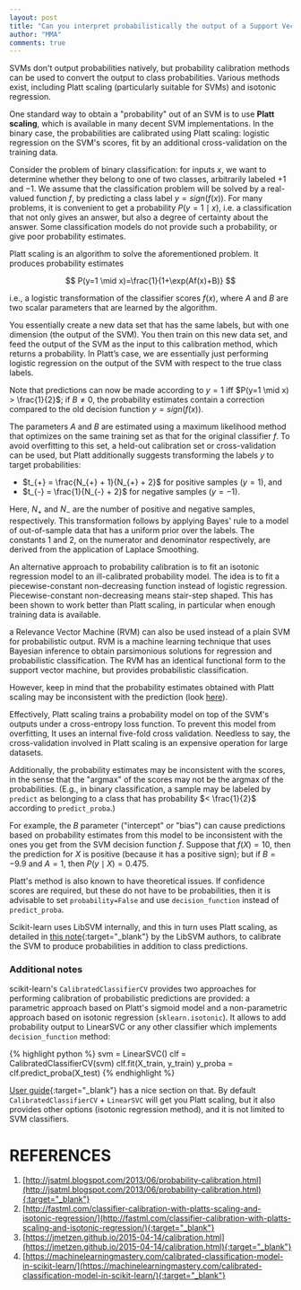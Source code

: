 ```yaml
---
layout: post
title: "Can you interpret probabilistically the output of a Support Vector Machine?"
author: "MMA"
comments: true
---
```


SVMs don't output probabilities natively, but probability calibration methods can be used to convert the output to class probabilities. Various methods exist, including Platt scaling (particularly suitable for SVMs) and isotonic regression.

One standard way to obtain a "probability" out of an SVM is to use **Platt scaling**, which is available in many decent SVM implementations. In the binary case, the probabilities are calibrated using Platt scaling: logistic regression on the SVM's scores, fit by an additional cross-validation on the training data. 

Consider the problem of binary classification: for inputs $x$, we want to determine whether they belong to one of two classes, arbitrarily labeled $+1$ and $-1$. We assume that the classification problem will be solved by a real-valued function $f$, by predicting a class label $y = sign(f(x))$. For many problems, it is convenient to get a probability $P(y=1 \mid x)$, i.e. a classification that not only gives an answer, but also a degree of certainty about the answer. Some classification models do not provide such a probability, or give poor probability estimates.

Platt scaling is an algorithm to solve the aforementioned problem. It produces probability estimates

$$
P(y=1 \mid x)=\frac{1}{1+\exp(Af(x)+B)}
$$

i.e., a logistic transformation of the classifier scores $f(x)$, where $A$ and $B$ are two scalar parameters that are learned by the algorithm. 

You essentially create a new data set that has the same labels, but with one dimension (the output of the SVM). You then train on this new data set, and feed the output of the SVM as the input to this calibration method, which returns a probability. In Platt’s case, we are essentially just performing logistic regression on the output of the SVM with respect to the true class labels.

Note that predictions can now be made according to $y = 1$ iff $P(y=1 \mid x) > \frac{1}{2}$; if $B \neq 0$, the probability estimates contain a correction compared to the old decision function $y = sign(f(x))$. 

The parameters $A$ and $B$ are estimated using a maximum likelihood method that optimizes on the same training set as that for the original classifier $f$. To avoid overfitting to this set, a held-out calibration set or cross-validation can be used, but Platt additionally suggests transforming the labels $y$ to target probabilities:

* $t_{+} = \frac{N_{+} + 1}{N_{+} + 2}$ for positive samples ($y = 1$), and
* $t_{-} = \frac{1}{N_{-} + 2}$ for negative samples ($y = -1$).

Here, $N_{+}$ and $N_{-}$ are the number of positive and negative samples, respectively. This transformation follows by applying Bayes' rule to a model of out-of-sample data that has a uniform prior over the labels. The constants $1$ and $2$, on the numerator and denominator respectively, are derived from the application of Laplace Smoothing.

An alternative approach to probability calibration is to fit an isotonic regression model to an ill-calibrated probability model. The idea is to fit a piecewise-constant non-decreasing function instead of logistic regression. Piecewise-constant non-decreasing means stair-step shaped. This has been shown to work better than Platt scaling, in particular when enough training data is available.

a Relevance Vector Machine (RVM) can also be used instead of a plain SVM for probabilistic output. RVM is a machine learning technique that uses Bayesian inference to obtain parsimonious solutions for regression and probabilistic classification. The RVM has an identical functional form to the support vector machine, but provides probabilistic classification.

However, keep in mind that the probability estimates obtained with Platt scaling may be inconsistent with the prediction (look [here](https://scikit-learn.org/dev/modules/svm.html#scores-and-probabilities)).

Effectively, Platt scaling trains a probability model on top of the SVM's outputs under a cross-entropy loss function. To prevent this model from overfitting, It uses an internal five-fold cross validation. Needless to say, the cross-validation involved in Platt scaling is an expensive operation for large datasets. 

Additionally, the probability estimates may be inconsistent with the scores, in the sense that the "argmax" of the scores may not be the argmax of the probabilities. (E.g., in binary classification, a sample may be labeled by `predict` as belonging to a class that has probability $< \frac{1}{2}$ according to `predict_proba`.) 

For example, the $B$ parameter ("intercept" or "bias") can cause predictions based on probability estimates from this model to be inconsistent with the ones you get from the SVM decision function $f$. Suppose that $f(X) = 10$, then the prediction for $X$ is positive (because it has a positive sign); but if $B = - 9.9$ and $A = 1$, then $P(y \mid X) = 0.475$. 

Platt's method is also known to have theoretical issues. If confidence scores are required, but these do not have to be probabilities, then it is advisable to set `probability=False` and use `decision_function` instead of `predict_proba`.

Scikit-learn uses LibSVM internally, and this in turn uses Platt scaling, as detailed in [this note](https://www.csie.ntu.edu.tw/~cjlin/papers/plattprob.pdf){:target="_blank"} by the LibSVM authors, to calibrate the SVM to produce probabilities in addition to class predictions.

### Additional notes

scikit-learn's `CalibratedClassifierCV` provides two approaches for performing calibration of probabilistic predictions are provided: a parametric approach based on Platt's sigmoid model and a non-parametric approach based on isotonic regression (`sklearn.isotonic`). It allows to add probability output to LinearSVC or any other classifier which implements `decision_function` method:

{% highlight python %} 
svm = LinearSVC()
clf = CalibratedClassifierCV(svm) 
clf.fit(X_train, y_train)
y_proba = clf.predict_proba(X_test)
{% endhighlight %}
 
[User guide](https://scikit-learn.org/stable/modules/calibration.html){:target="_blank"} has a nice section on that. By default `CalibratedClassifierCV` + `LinearSVC` will get you Platt scaling, but it also provides other options (isotonic regression method), and it is not limited to SVM classifiers.

# REFERENCES

1. [http://jsatml.blogspot.com/2013/06/probability-calibration.html](http://jsatml.blogspot.com/2013/06/probability-calibration.html){:target="_blank"}
2. [http://fastml.com/classifier-calibration-with-platts-scaling-and-isotonic-regression/](http://fastml.com/classifier-calibration-with-platts-scaling-and-isotonic-regression/){:target="_blank"}
3. [https://jmetzen.github.io/2015-04-14/calibration.html](https://jmetzen.github.io/2015-04-14/calibration.html){:target="_blank"}
4. [https://machinelearningmastery.com/calibrated-classification-model-in-scikit-learn/](https://machinelearningmastery.com/calibrated-classification-model-in-scikit-learn/){:target="_blank"}

